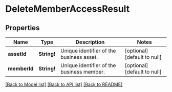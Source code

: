 # DeleteMemberAccessResult

## Properties
Name | Type | Description | Notes
------------ | ------------- | ------------- | -------------
**assetId** | **String!** | Unique identifier of the business asset. | [optional] [default to null]
**memberId** | **String!** | Unique identifier of the business member. | [optional] [default to null]

[[Back to Model list]](../README.md#documentation-for-models) [[Back to API list]](../README.md#documentation-for-api-endpoints) [[Back to README]](../README.md)



